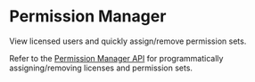 # Permission Manager

View licensed users and quickly assign/remove permission sets.

Refer to the [Permission Manager API](../../reference/PermissionManager.md) for
programmatically assigning/removing licenses and permission sets.
